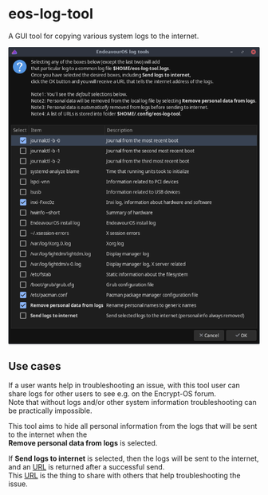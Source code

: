 # eos-log-tool
A GUI tool for copying various system logs to the internet.

![](eos-log-tool.png)

## Use cases

If a user wants help in troubleshooting an issue, with this tool user
can share logs for other users to see e.g. on the Encrypt-OS forum.<br>
Note that without logs and/or other system information troubleshooting can be practically impossible.

This tool aims to hide all personal information from the logs that will be sent to the internet when the<br>
**Remove personal data from logs** is selected.

If **Send logs to internet** is selected, then the logs will be sent to the internet, and an <u>URL</u> is returned after a successful send.<br>
This <u>URL</u> is the thing to share with others that help troubleshooting the issue.
